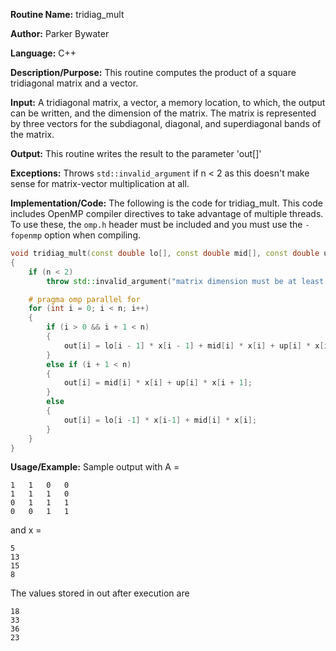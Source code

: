 **Routine Name:** tridiag\_mult 

**Author:** Parker Bywater

**Language:** C++

**Description/Purpose:** This routine computes the product of a square tridiagonal matrix and a vector.  

**Input:** A tridiagonal matrix, a vector, a memory location, to which, the output can be written, 
and the dimension of the matrix. The matrix is represented by three vectors for the subdiagonal, diagonal, 
and superdiagonal bands of the matrix.  
 
**Output:** This routine writes the result to the parameter 'out[]'  

**Exceptions:** Throws `std::invalid_argument` if n < 2 as this doesn't make sense for matrix-vector multiplication at all. 

**Implementation/Code:** The following is the code for tridiag\_mult. This code includes OpenMP compiler directives to take advantage of multiple threads. To use these, the `omp.h` header
must be included and you must use the `-fopenmp` option when compiling.   
   
```C++ 
void tridiag_mult(const double lo[], const double mid[], const double up[], const double x[], double out[], const int n)
{
    if (n < 2)
        throw std::invalid_argument("matrix dimension must be at least 2"); 

    # pragma omp parallel for 
    for (int i = 0; i < n; i++) 
    {
        if (i > 0 && i + 1 < n)
        {
            out[i] = lo[i - 1] * x[i - 1] + mid[i] * x[i] + up[i] * x[i + 1]; 
        }
        else if (i + 1 < n) 
        {
            out[i] = mid[i] * x[i] + up[i] * x[i + 1]; 
        }       
        else 
        {
            out[i] = lo[i -1] * x[i-1] + mid[i] * x[i]; 
        }
    }
}
```

**Usage/Example:** Sample output with A = 
    
    1   1   0   0
    1   1   1   0
    0   1   1   1
    0   0   1   1

and x =
    
    5
    13 
    15 
    8

The values stored in out after execution are 
    
    18
    33 
    36 
    23 
